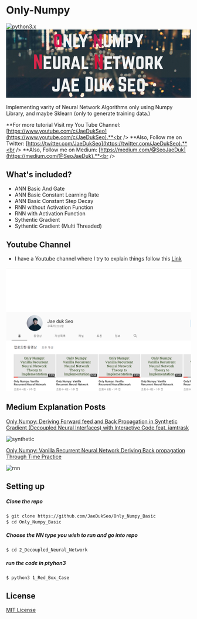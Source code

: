 # Only-Numpy



<!-- [![Stories in Ready](https://badge.waffle.io/hack4impact/flask-base.png?label=ready&title=Ready)](https://waffle.io/hack4impact/flask-base)

[![Code Climate](https://codeclimate.com/github/hack4impact/flask-base/badges/gpa.svg)](https://codeclimate.com/github/hack4impact/flask-base/coverage)

[![Issue Count](https://codeclimate.com/github/hack4impact/flask-base/badges/issue_count.svg)](https://codeclimate.com/github/hack4impact/flask-base)  -->

![python3.x](https://img.shields.io/badge/python-3.x-brightgreen.svg)
<img src="image/onlynumpy.png" width="1000"/>

Implementing varity of Neural Network Algorithms only using Numpy Library, and maybe Sklearn (only to generate training data.)

**For more tutorial Visit my You Tube Channel:  [https://www.youtube.com/c/JaeDukSeo](https://www.youtube.com/c/JaeDukSeo).**<br />
**Also, Follow me on Twitter:  [https://twitter.com/JaeDukSeo](https://twitter.com/JaeDukSeo).**<br />
**Also, Follow me on Medium:  [https://medium.com/@SeoJaeDuk](https://medium.com/@SeoJaeDuk).**<br />


## What's included?

* ANN Basic And Gate
* ANN Basic Constant Learning Rate
* ANN Basic Constant Step Decay
* RNN without Activation Function
* RNN with Activation Function
* Sythentic Gradient 
* Sythentic Gradient (Multi Threaded)


## Youtube Channel

* I have a Youtube channel where I try to explain things follow this [Link](https://www.youtube.com/c/JaeDukSeo) <br />
<img src="image/youtube.PNG" width="1000"/>


## Medium Explanation Posts

[Only Numpy: Deriving Forward feed and Back Propagation in Synthetic Gradient (Decoupled Neural Interfaces) with Interactive Code feat. iamtrask](https://medium.com/@SeoJaeDuk/only-numpy-deriving-forward-feed-and-back-propagation-in-synthetic-gradient-decoupled-neural-ca4c99666bbf)

![synthetic](image/synthetic.gif "synthetic")

[Only Numpy: Vanilla Recurrent Neural Network Deriving Back propagation Through Time Practice](https://medium.com/@SeoJaeDuk/only-numpy-vanilla-recurrent-neural-network-back-propagation-practice-math-956fbea32704)

![rnn](image/rnn.gif "rnn")

## Setting up

##### Clone the repo

```
$ git clone https://github.com/JaeDukSeo/Only_Numpy_Basic
$ cd Only_Numpy_Basic
```

##### Choose the NN type you wish to run and go into repo

```
$ cd 2_Decoupled_Neural_Network
```

##### run the code in ptyhon3

```
$ python3 1_Red_Box_Case
```

## License
[MIT License](LICENSE.md)
